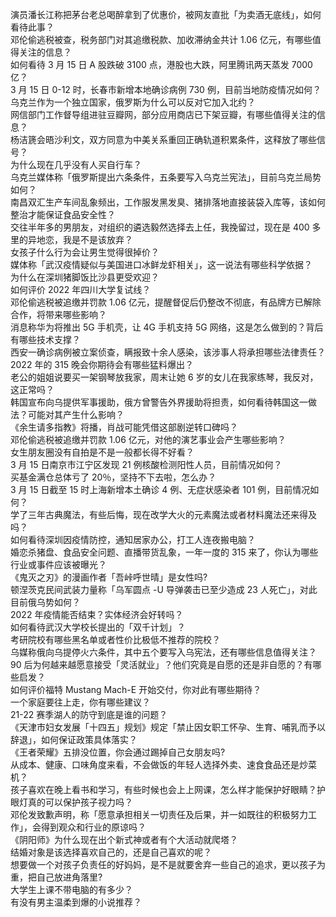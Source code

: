 演员潘长江称把茅台老总喝醉拿到了优惠价，被网友直批「为卖酒无底线」，如何看待此事？  
邓伦偷逃税被查，税务部门对其追缴税款、加收滞纳金共计 1.06 亿元，有哪些值得关注的信息？  
如何看待 3 月 15 日 A 股跌破 3100 点，港股也大跌，阿里腾讯两天蒸发 7000 亿？  
3 月 15 日 0-12 时，长春市新增本地确诊病例 730 例，目前当地防疫情况如何？  
乌克兰作为一个独立国家，俄罗斯为什么可以反对它加入北约？  
网信部门工作督导组进驻豆瓣网，部分应用商店已下架豆瓣，有哪些值得关注的信息？  
杨洁篪会晤沙利文，双方同意为中美关系重回正确轨道积累条件，这释放了哪些信号？  
为什么现在几乎没有人买自行车？  
乌克兰媒体称「俄罗斯提出六条条件，五条要写入乌克兰宪法」，目前乌克兰局势如何？  
南昌双汇生产车间乱象频出，工作服发黑发臭、猪排落地直接装袋入库等，该如何整治才能保证食品安全性？  
交往半年多的男朋友，对组织的遴选毅然选择去上任，我挽留过，现在是 400 多里的异地恋，我是不是该放弃？  
女孩子什么行为会让男生觉得很掉价？  
媒体称「武汉疫情疑似与美国进口冰鲜龙虾相关」，这一说法有哪些科学依据？  
为什么在深圳猪脚饭比沙县更受欢迎？  
如何评价 2022 年四川大学复试线？  
邓伦偷逃税被追缴并罚款 1.06 亿元，提醒督促后仍整改不彻底，有品牌方已解除合作，将带来哪些影响？  
消息称华为将推出 5G 手机壳，让 4G 手机支持 5G 网络，这是怎么做到的？背后有哪些技术支撑？  
西安一确诊病例被立案侦查，瞒报致十余人感染，该涉事人将承担哪些法律责任？  
2022 年的 315 晚会你期待会有哪些猛料爆出？  
老公的姐姐说要买一架钢琴放我家，周末让她 6 岁的女儿在我家练琴，我反对，这正常吗？  
韩国宣布向乌提供军事援助，俄方曾警告外界援助将担责，如何看待韩国这一做法？可能对其产生什么影响？  
《余生请多指教》将播，肖战可能凭借这部剧逆转口碑吗？  
邓伦偷逃税被追缴并罚款 1.06 亿元，对他的演艺事业会产生哪些影响？  
女生朋友圈没有自拍是不是一般都长得不好看？  
3 月 15 日南京市江宁区发现 21 例核酸检测阳性人员，目前情况如何？  
买基金满仓总体亏了 20％，坚持不下去啦，怎么办？  
3 月 15 日截至 15 时上海新增本土确诊 4 例、无症状感染者 101 例，目前情况如何？  
学了三年古典魔法，有些后悔，现在改学大火的元素魔法或者材料魔法还来得及吗？  
如何看待深圳因疫情防控，通知居家办公，打工人连夜搬电脑？  
婚恋杀猪盘、食品安全问题、直播带货乱象，一年一度的 315 来了，你认为哪些行业或事件应该被曝光？  
《鬼灭之刃》的漫画作者「吾峠呼世晴」是女性吗?  
顿涅茨克民间武装力量称「乌军圆点 -U 导弹袭击已至少造成 23 人死亡」，对此目前俄乌势如何？  
2022 年疫情能否结束？实体经济会好转吗？  
如何看待武汉大学校长提出的「双千计划」？  
考研院校有哪些黑名单或者性价比极低不推荐的院校？  
乌媒称俄向乌提停火六条件，其中五个要写入乌宪法，还有哪些信息值得关注？  
90 后为何越来越愿意接受「灵活就业」？他们究竟是自愿的还是非自愿的？有哪些启发？  
如何评价福特 Mustang Mach-E 开始交付，你对此有哪些期待？  
一个家庭要往上走，你有哪些建议？  
21-22 赛季湖人的防守到底是谁的问题？  
《天津市妇女发展「十四五」规划》规定「禁止因女职工怀孕、生育、哺乳而予以辞退」，如何保证政策具体落实？  
《王者荣耀》五排没位置，你会通过踢掉自己女朋友吗?  
从成本、健康、口味角度来看，不会做饭的年轻人选择外卖、速食食品还是炒菜机？  
孩子喜欢在晚上看书和学习，有些时候也会上上网课，怎么样才能保护好眼睛？护眼灯真的可以保护孩子视力吗？  
邓伦发致歉声明，称「愿意承担相关一切责任及后果，并一如既往的积极努力工作」，会得到观众和行业的原谅吗？  
《阴阳师》为什么现在出个新式神或者有个大活动就爬塔？  
结婚对象是该选择喜欢自己的，还是自己喜欢的呢？  
想要做一个对孩子负责任的好妈妈，是不是就要舍弃一些自己的追求，更以孩子为重，把自己放进角落里?  
大学生上课不带电脑的有多少？  
有没有男主温柔到爆的小说推荐？  
